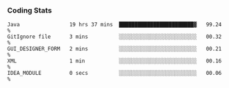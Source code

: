 
### Coding Stats
<!--START_SECTION:waka-->

```text
Java                19 hrs 37 mins  ████████████████████████▓   99.24 %
GitIgnore file      3 mins          ░░░░░░░░░░░░░░░░░░░░░░░░░   00.32 %
GUI_DESIGNER_FORM   2 mins          ░░░░░░░░░░░░░░░░░░░░░░░░░   00.21 %
XML                 1 min           ░░░░░░░░░░░░░░░░░░░░░░░░░   00.16 %
IDEA_MODULE         0 secs          ░░░░░░░░░░░░░░░░░░░░░░░░░   00.06 %
```

<!--END_SECTION:waka-->

